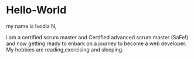 # Hello-World 

my name is Ivodia N,

i am a certified scrum master and Certified advanced scrum master (SaFe!) and now getting ready to enbark on a journey to become a web developer.
My hobbies are reading,exercising and sleeping.
